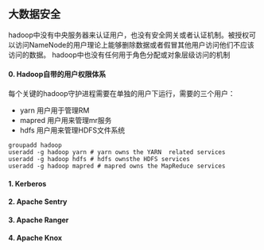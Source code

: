## 大数据安全

hadoop中没有中央服务器来认证用户，也没有安全网关或者认证机制。被授权可以访问NameNode的用户理论上能够删除数据或者假冒其他用户访问他们不应该访问的数据。
hadoop中也没有任何用于角色分配或对象层级访问的机制

#### 0. Hadoop自带的用户权限体系
每个关键的hadoop守护进程需要在单独的用户下运行，需要的三个用户：
- yarn 用户用于管理RM
- mapred 用户用来管理mr服务
- hdfs 用户用来管理HDFS文件系统
```
groupadd hadoop
useradd -g hadoop yarn # yarn owns the YARN  related services
useradd -g hadoop hdfs # hdfs ownsthe HDFS services
useradd -g hadoop mapred # mapred owns the MapReduce services
```



#### 1. Kerberos

#### 2. Apache Sentry

#### 3. Apache Ranger


#### 4. Apache Knox

